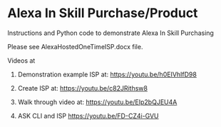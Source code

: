 # Alexa In Skill Purchase/Product

Instructions and Python code to demonstrate Alexa In Skill Purchasing

Please see AlexaHostedOneTimeISP.docx file.

Videos at
1. Demonstration example ISP at: https://youtu.be/h0EIVhIfD98

2. Create ISP at: https://youtu.be/c82JRithsw8

3. Walk through video at: https://youtu.be/EIp2bQJEU4A

4. ASK CLI and ISP https://youtu.be/FD-CZ4i-GVU





